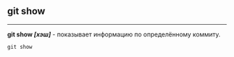 ## git show
---

**git show *[хэш]*** - показывает информацию по определённому коммиту.

```bash=
git show
```